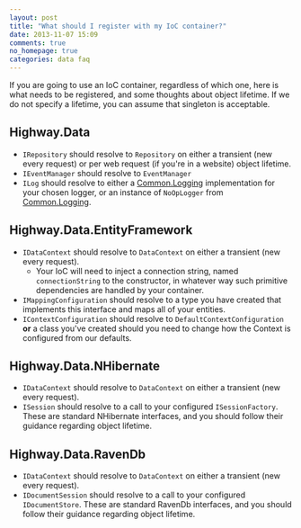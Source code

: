 ```yaml
---
layout: post
title: "What should I register with my IoC container?"
date: 2013-11-07 15:09
comments: true
no_homepage: true
categories: data faq
---
```


If you are going to use an IoC container, regardless of which one, here is what needs to be registered, and some thoughts about object lifetime.  If we do not specify a lifetime, you can assume that singleton is acceptable.

## Highway.Data

* `IRepository` should resolve to `Repository` on either a transient (new every request) or per web request (if you're in a website) object lifetime.
* `IEventManager` should resolve to `EventManager`
* `ILog` should resolve to either a [Common.Logging] implementation for your chosen logger, or an instance of `NoOpLogger` from [Common.Logging].

## Highway.Data.EntityFramework

* `IDataContext` should resolve to `DataContext` on either a transient (new every request).
  * Your IoC will need to inject a connection string, named `connectionString` to the constructor, in whatever way such primitive dependencies are handled by your container.
* `IMappingConfiguration` should resolve to a type you have created that implements this interface and maps all of your entities.
* `IContextConfiguration` should resolve to `DefaultContextConfiguration` **or** a class you've created should you need to change how the Context is configured from our defaults.

## Highway.Data.NHibernate

* `IDataContext` should resolve to `DataContext` on either a transient (new every request).
* `ISession` should resolve to a call to your configured `ISessionFactory`.  These are standard NHibernate interfaces, and you should follow their guidance regarding object lifetime.

## Highway.Data.RavenDb
* `IDataContext` should resolve to `DataContext` on either a transient (new every request).
* `IDocumentSession` should resolve to a call to your configured `IDocumentStore`.  These are standard RavenDb interfaces, and you should follow their guidance regarding object lifetime.

[Common.Logging]:		http://netcommon.sourceforge.net/